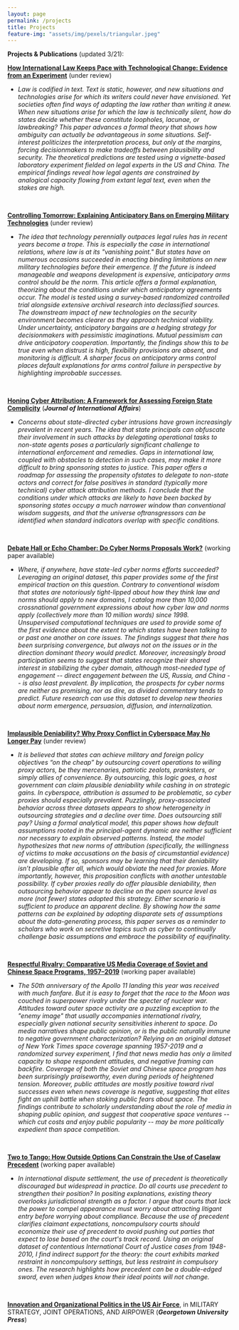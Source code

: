 ```yaml
---
layout: page
permalink: /projects
title: Projects
feature-img: "assets/img/pexels/triangular.jpeg"
---
```





<b>Projects & Publications</b> (updated 3/21):



<a style="font-weight:bold" href="https://papers.ssrn.com/sol3/papers.cfm?abstract_id=3684991">How International Law Keeps Pace with Technological Change: Evidence from an Experiment</a> (under review)
<ul>
	<li><i>Law is codified in text. Text is static, however, and new situations and technologies arise for which its writers could never have envisioned. Yet societies often find ways of adapting the law rather than writing it anew. When new situations arise for which the law is technically silent, how do states decide whether these constitute loopholes, lacunae, or lawbreaking? This paper advances a formal theory that shows how ambiguity can actually be advantageous in some situations. Self-interest politicizes the interpretation process, but only at the margins, forcing decisionmakers to make tradeoffs between plausibility and security. The theoretical predictions are tested using a vignette-based laboratory experiment fielded on legal experts in the US and China. The empirical findings reveal how legal agents are constrained by analogical capacity flowing from extant legal text, even when the stakes are high.</i></li>
</ul><br>

<a style="font-weight:bold" href="http://dx.doi.org/10.2139/ssrn.3423080">Controlling Tomorrow: Explaining Anticipatory Bans on Emerging Military Technologies</a> (under review)
<ul>
	<li><i>The idea that technology perennially outpaces legal rules has in recent years become a trope. This is especially the case in international relations, where law is at its "vanishing point." But states have on numerous occasions succeeded in enacting binding limitations on new military technologies before their emergence. If the future is indeed manageable and weapons development is expensive, anticipatory arms control should be the norm. This article offers a formal explanation, theorizing about the conditions under which anticipatory agreements occur. The model is tested using a survey-based randomized controlled trial alongside extensive archival research into declassified sources. The downstream impact of new technologies on the security environment becomes clearer as they approach technical viability. Under uncertainty, anticipatory bargains are a hedging strategy for decisionmakers with pessimistic imaginations. Mutual pessimism can drive anticipatory cooperation. Importantly, the findings show this to be true even when distrust is high, flexibility provisions are absent, and monitoring is difficult. A sharper focus on anticipatory arms control places default explanations for arms control failure in perspective by highlighting improbable successes.</i></li>
</ul><br>




<a style="font-weight:bold" href="https://www.jstor.org/stable/90012607?seq=1#metadata_info_tab_contents">Honing Cyber Attribution: A Framework for Assessing Foreign State Complicity</a> (<i><b>Journal of International Affairs</b></i>)
<ul>
	<li><i>Concerns about state-directed cyber intrusions have grown increasingly prevalent in recent years. The idea that state principals can obfuscate their involvement in such attacks by delegating operational tasks to non-state agents poses a particularly significant challenge to international enforcement and remedies. Gaps in international law, coupled with obstacles to detection in such cases, may make it more difficult to bring sponsoring states to justice. This paper offers a roadmap for assessing the propensity ofstates to delegate to non-state actors and correct for false positives in standard (typically more technical) cyber attack attribution methods. I conclude that the conditions under which attacks are likely to have been backed by sponsoring states occupy a much narrower window than conventional wisdom suggests, and that the universe oftransgressors can be identified when standard indicators overlap with specific conditions.</i></li>
</ul><br>

	
<a style="font-weight:bold" href="https://ssrn.com/abstract=3731163">Debate Hall or Echo Chamber: Do Cyber Norms Proposals Work?</a> (working paper available)
<ul>
	<li><i>Where, if anywhere, have state-led cyber norms efforts succeeded? Leveraging an original dataset, this paper provides some of the first empirical traction on this question. Contrary to conventional wisdom that states are notoriously tight-lipped about how they think law and norms should apply to new domains, I catalog more than 10,000 crossnational government expressions about how cyber law and norms apply (collectively more than 10 million words) since 1998. Unsupervised computational techniques are used to provide some of the first evidence about the extent to which states have been talking to or past one another on core issues. The findings suggest that there has been surprising convergence, but always not on the issues or in the direction dominant theory would predict. Moreover, increasingly broad participation seems to suggest that states recognize their shared interest in stabilizing the cyber domain, although most-needed type of engagement -- direct engagement between the US, Russia, and China -- is also least prevalent. By implication, the prospects for cyber norms are neither as promising, nor as dire, as divided commentary tends to predict. Future research can use this dataset to develop new theories about norm emergence, persuasion, diffusion, and internalization.</i></li>
</ul><br>


<a style="font-weight:bold" href="https://papers.ssrn.com/sol3/papers.cfm?abstract_id=3611582">Implausible Deniability? Why Proxy Conflict in Cyberspace May No Longer Pay</a> (under review)
<ul>
	<li><i>It is believed that states can achieve military and foreign policy objectives “on the cheap” by outsourcing covert operations to willing proxy actors, be they mercenaries, patriotic zealots, pranksters, or simply allies of convenience. By outsourcing, this logic goes, a host government can claim plausible deniability while cashing in on strategic gains. In cyberspace, attribution is assumed to be problematic, so cyber proxies should especially prevalent. Puzzlingly, proxy-associated behavior across three datasets appears to show heterogeneity in outsourcing strategies and a decline over time. Does outsourcing still pay? Using a formal analytical model, this paper shows how default assumptions rooted in the principal-agent dynamic are neither sufficient nor necessary to explain observed patterns. Instead, the model hypothesizes that new norms of attribution (specifically, the willingness of victims to make accusations on the basis of circumstantial evidence) are developing. If so, sponsors may be learning that their deniability isn’t plausible after all, which would obviate the need for proxies. More importantly, however, this proposition conflicts with another untestable possibility. If cyber proxies really do offer plausible deniability, then outsourcing behavior appear to decline on the open source level as more (not fewer) states adopted this strategy. Either scenario is sufficient to produce an apparent decline. By showing how the same patterns can be explained by adopting disparate sets of assumptions about the data-generating process, this paper serves as a reminder to scholars who work on secretive topics such as cyber to continually challenge basic assumptions and embrace the possibility of equifinality.</i></li>
</ul><br>



<a style="font-weight:bold" href="404">Respectful Rivalry: Comparative US Media Coverage of Soviet and Chinese Space Programs, 1957–2019</a> (working paper available)
<ul>
	<li><i>The 50th anniversary of the Apollo 11 landing this year was received with much fanfare. But it is easy to forget that the race to the Moon was couched in superpower rivalry under the specter of nuclear war. Attitudes toward outer space activity are a puzzling exception to the "enemy image" that usually accompanies international rivalry, especially given national security sensitivities inherent to space. Do media narratives shape public opinion, or is the public naturally immune to negative government characterization? Relying on an original dataset of New York Times space coverage spanning 1957-2019 and a randomized survey experiment, I find that news media has only a limited capacity to shape respondent attitudes, and negative framing can backfire. Coverage of both the Soviet and Chinese space program has been surprisingly praiseworthy, even during periods of heightened tension. Moreover, public attitudes are mostly positive toward rival successes even when news coverage is negative, suggesting that elites fight an uphill battle when stoking public fears about space. The findings contribute to scholarly understanding about the role of media in shaping public opinion, and suggest that cooperative space ventures -- which cut costs and enjoy public popularity -- may be more politically expedient than space competition.</i></li>
</ul><br>


<a style="font-weight:bold" href="404">Two to Tango: How Outside Options Can Constrain the Use of Caselaw Precedent</a> (working paper available)
<ul>
	<li><i>In international dispute settlement, the use of precedent is theoretically discouraged but widespread in practice. Do all courts use precedent to strengthen their position? In positing explanations, existing theory overlooks jurisdictional strength as a factor. I argue that courts that lack the power to compel appearance must worry about attracting litigant entry before worrying about compliance. Because the use of precedent clarifies claimant expectations, noncompulsory courts should economize their use of precedent to avoid pushing out parties that expect to lose based on the court's track record. Using an original dataset of contentious International Court of Justice cases from 1948-2010, I find indirect support for the theory: the court exhibits marked restraint in noncompulsory settings, but less restraint in compulsory ones. The research highlights how precedent can be a double-edged sword, even when judges know their ideal points will not change.</i></li>
</ul><br>


<a style="font-weight:bold" href="http://press.georgetown.edu/book/georgetown/military-strategy-joint-operations-and-airpower">Innovation and Organizational Politics in the US Air Force</a>, in MILITARY STRATEGY, JOINT OPERATIONS, AND AIRPOWER (<i><b>Georgetown University Press</b></i>)




